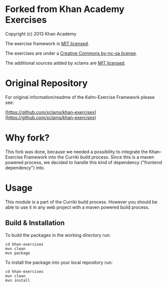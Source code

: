 # Forked from Khan Academy Exercises

Copyright (c) 2013 Khan Academy

The exercise framework is [MIT licensed](http://en.wikipedia.org/wiki/MIT_License).

The exercises are under a [Creative Commons by-nc-sa license](http://creativecommons.org/licenses/by-nc-sa/3.0/).

The additional sources added by xclams are [MIT licensed](http://en.wikipedia.org/wiki/MIT_License).

# Original Repository

For original information/readme of the Kahn-Exercise Framework please see:

[https://github.com/xclams/khan-exercises](https://github.com/xclams/khan-exercises)

# Why fork?

This fork was done, because we needed a possibility to integrate the Khan-Exercise Framework into the Curriki build
process. Since this is a maven powered process, we decided to handle this kind of dependency ("frontend dependency")
into.


# Usage

This module is a part of the Curriki build process. However you should be able to use it in any web
project with a maven powered build process.

## Build & Installation

To build the packages in the working directory run:

    cd khan-exercises
    mvn clean
    mvn package

To install the package into your local repository run:

    cd khan-exercises
    mvn clean
    mvn install

